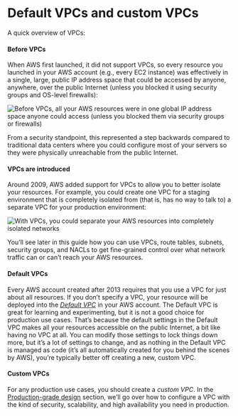# Default VPCs and custom VPCs

A quick overview of VPCs:

<div className="dlist">

#### Before VPCs

When AWS first launched, it did not support VPCs, so every resource you launched in your AWS account (e.g., every EC2
instance) was effectively in a single, large, public IP address space that could be accessed by anyone, anywhere,
over the public Internet (unless you blocked it using security groups and OS-level firewalls):

</div>

![Before VPCs, all your AWS resources were in one global IP address space anyone could access (unless you blocked them via security groups or firewalls)](/img/guides/build-it-yourself/vpc/no-vpc-diagram.png)

From a security standpoint, this represented a step backwards compared to traditional data centers where you could
configure most of your servers so they were physically unreachable from the public Internet.

<div className="dlist">

#### VPCs are introduced

Around 2009, AWS added support for VPCs to allow you to better isolate your resources. For example, you could create
one VPC for a staging environment that is completely isolated from (that is, has no way to talk to) a separate VPC for
your production environment:

</div>

![With VPCs, you could separate your AWS resources into completely isolated networks](/img/guides/build-it-yourself/vpc/vpc-no-subnets-diagram.png)

You’ll see later in this guide how you can use VPCs, route tables, subnets, security groups, and NACLs to get
fine-grained control over what network traffic can or can’t reach your AWS resources.

<div className="dlist">

#### Default VPCs

Every AWS account created after 2013 requires that you use a VPC for just about all resources. If you don’t specify a
VPC, your resource will be deployed into the
[_Default VPC_](https://docs.aws.amazon.com/vpc/latest/userguide/default-vpc.html) in your AWS account. The Default VPC
is great for learning and experimenting, but it is not a good choice for production use cases. That’s because the
default settings in the Default VPC makes all your resources accessible on the public Internet, a bit like having no
VPC at all. You can modify those settings to lock things down more, but it’s a lot of settings to change, and as
nothing in the Default VPC is managed as code (it’s all automatically created for you behind the scenes by AWS),
you’re typically better off creating a new, custom VPC.

#### Custom VPCs

For any production use cases, you should create a _custom VPC_. In the [Production-grade design](../production-grade-design/intro.md) section, we’ll go
over how to configure a VPC with the kind of security, scalability, and high availability you need in production.

</div>


<!-- ##DOCS-SOURCER-START
{
  "sourcePlugin": "local-copier",
  "hash": "6590a3524e17c9eb1805818e98c04514"
}
##DOCS-SOURCER-END -->
